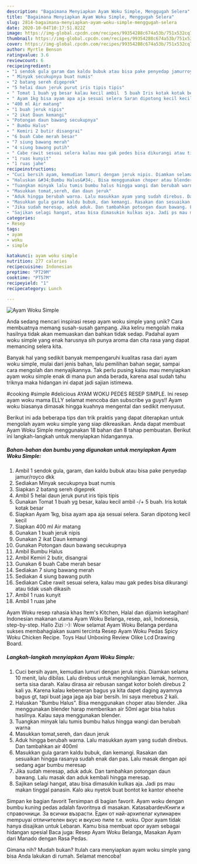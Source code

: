 ```yaml
---
description: "Bagaimana Menyiapkan Ayam Woku Simple, Menggugah Selera"
title: "Bagaimana Menyiapkan Ayam Woku Simple, Menggugah Selera"
slug: 2814-bagaimana-menyiapkan-ayam-woku-simple-menggugah-selera
date: 2020-10-04T10:17:51.822Z
image: https://img-global.cpcdn.com/recipes/99354288c674a53b/751x532cq70/ayam-woku-simple-foto-resep-utama.jpg
thumbnail: https://img-global.cpcdn.com/recipes/99354288c674a53b/751x532cq70/ayam-woku-simple-foto-resep-utama.jpg
cover: https://img-global.cpcdn.com/recipes/99354288c674a53b/751x532cq70/ayam-woku-simple-foto-resep-utama.jpg
author: Myrtle Benson
ratingvalue: 3.6
reviewcount: 6
recipeingredient:
- "1 sendok gula garam dan kaldu bubuk atau bisa pake penyedap jamurroyco dkk"
- " Minyak secukupnya buat numis"
- "2 batang sereh digeprek"
- "5 helai daun jeruk purut iris tipis tipis"
- " Tomat 1 buah yg besar kalau kecil ambil  5 buah Iris kotak kotak besar"
- " Ayam 1kg bisa ayam apa aja sesuai selera Saran dipotong kecil kecil"
- "400 ml Air matang"
- "1 buah jeruk nipis"
- "2 ikat Daun kemangi"
- "Potongan daun bawang secukupnya"
- " Bumbu Halus"
- " Kemiri 2 butir disangrai"
- "6 buah Cabe merah besar"
- "7 siung bawang merah"
- "4 siung bawang putih"
- " Cabe rawit sesuai selera kalau mau gak pedes bisa dikurangi atau tidak usah dikasih"
- "1 ruas kunyit"
- "1 ruas jahe"
recipeinstructions:
- "Cuci bersih ayam, kemudian lumuri dengan jeruk nipis. Diamkan selama 10 menit, lalu dibilas. Lalu direbus untuk menghilangkan lemak, hormon, serta sisa darah. Kalau dirasa air rebusan sangat kotor boleh direbus 2 kali ya. Karena kalau kebeneran bagus ya kita dapet daging ayamnya bagus gt, tapi buat jaga jaga aja biar bersih. Ini saya merebus 2 kali."
- "Haluskan &#34;Bumbu Halus&#34;. Bisa menggunakan choper atau blender. Jika menggunakan blender harap memberikan air 50ml agar bisa halus hasilnya. Kalau saya menggunakan blender."
- "Tuangkan minyak lalu tumis bumbu halus hingga wangi dan berubah warna"
- "Masukkan tomat,sereh, dan daun jeruk"
- "Aduk hingga berubah warna. Lalu masukkan ayam yang sudah direbus. Dan tambahkan air 400ml"
- "Masukkan gula garam kaldu bubuk, dan kemangi. Rasakan dan sesuaikan hingga rasanya sudah enak dan pas. Lalu masak dengan api sedang agar bumbu meresap"
- "Jika sudah meresap, aduk aduk. Dan tambahkan potongan daun bawang. Lalu masak dan aduk kembali hingga meresap."
- "Sajikan selagi hangat, atau bisa dimasukin kulkas aja. Jadi ps mau makan tinggal panasin. Kalo aku nyetok buat bontot ke kantor eheehe"
categories:
- Resep
tags:
- ayam
- woku
- simple

katakunci: ayam woku simple 
nutrition: 277 calories
recipecuisine: Indonesian
preptime: "PT29M"
cooktime: "PT57M"
recipeyield: "1"
recipecategory: Lunch

---
```



![Ayam Woku Simple](https://img-global.cpcdn.com/recipes/99354288c674a53b/751x532cq70/ayam-woku-simple-foto-resep-utama.jpg)

Anda sedang mencari inspirasi resep ayam woku simple yang unik? Cara membuatnya memang susah-susah gampang. Jika keliru mengolah maka hasilnya tidak akan memuaskan dan bahkan tidak sedap. Padahal ayam woku simple yang enak harusnya sih punya aroma dan cita rasa yang dapat memancing selera kita.

Banyak hal yang sedikit banyak mempengaruhi kualitas rasa dari ayam woku simple, mulai dari jenis bahan, lalu pemilihan bahan segar, sampai cara mengolah dan menyajikannya. Tak perlu pusing kalau mau menyiapkan ayam woku simple enak di mana pun anda berada, karena asal sudah tahu triknya maka hidangan ini dapat jadi sajian istimewa.

#cooking #simple #delicious AYAM WOKU PEDES RESEP SIMPLE. Ini resep ayam woku mama ELLY selamat mencoba dan subscribe ya guys!! Ayam woku biasanya dimasak hingga kuahnya mengental dan sedikit menyusut.


Berikut ini ada beberapa tips dan trik praktis yang dapat diterapkan untuk mengolah ayam woku simple yang siap dikreasikan. Anda dapat membuat Ayam Woku Simple menggunakan 18 bahan dan 8 tahap pembuatan. Berikut ini langkah-langkah untuk menyiapkan hidangannya.

<!--inarticleads1-->

##### Bahan-bahan dan bumbu yang digunakan untuk menyiapkan Ayam Woku Simple:

1. Ambil 1 sendok gula, garam, dan kaldu bubuk atau bisa pake penyedap jamur/royco dkk
1. Sediakan  Minyak secukupnya buat numis
1. Siapkan 2 batang sereh digeprek
1. Ambil 5 helai daun jeruk purut iris tipis tipis
1. Gunakan  Tomat 1 buah yg besar, kalau kecil ambil -/+ 5 buah. Iris kotak kotak besar
1. Siapkan  Ayam 1kg, bisa ayam apa aja sesuai selera. Saran dipotong kecil kecil
1. Siapkan 400 ml Air matang
1. Gunakan 1 buah jeruk nipis
1. Gunakan 2 ikat Daun kemangi
1. Gunakan Potongan daun bawang secukupnya
1. Ambil  Bumbu Halus
1. Ambil  Kemiri 2 butir, disangrai
1. Gunakan 6 buah Cabe merah besar
1. Sediakan 7 siung bawang merah
1. Sediakan 4 siung bawang putih
1. Sediakan  Cabe rawit sesuai selera, kalau mau gak pedes bisa dikurangi atau tidak usah dikasih
1. Ambil 1 ruas kunyit
1. Ambil 1 ruas jahe


Ayam Woku resep rahasia khas Item&#39;s Kitchen, Halal dan dijamin ketagihan! Indonesian makanan utama Ayam Woku Belanga, resep, asli, Indonesia, step-by-step. Hallo Zizi :-): Wow selamat Ayam Woku Belanga perdana sukses membahagiakan suami tercinta  Resep Ayam Woku Pedas Spicy Woku Chicken Recipe. Toys Haul Unboxing Review Olike Lcd Drawing Board. 

<!--inarticleads2-->

##### Langkah-langkah menyiapkan Ayam Woku Simple:

1. Cuci bersih ayam, kemudian lumuri dengan jeruk nipis. Diamkan selama 10 menit, lalu dibilas. Lalu direbus untuk menghilangkan lemak, hormon, serta sisa darah. Kalau dirasa air rebusan sangat kotor boleh direbus 2 kali ya. Karena kalau kebeneran bagus ya kita dapet daging ayamnya bagus gt, tapi buat jaga jaga aja biar bersih. Ini saya merebus 2 kali.
1. Haluskan &#34;Bumbu Halus&#34;. Bisa menggunakan choper atau blender. Jika menggunakan blender harap memberikan air 50ml agar bisa halus hasilnya. Kalau saya menggunakan blender.
1. Tuangkan minyak lalu tumis bumbu halus hingga wangi dan berubah warna
1. Masukkan tomat,sereh, dan daun jeruk
1. Aduk hingga berubah warna. Lalu masukkan ayam yang sudah direbus. Dan tambahkan air 400ml
1. Masukkan gula garam kaldu bubuk, dan kemangi. Rasakan dan sesuaikan hingga rasanya sudah enak dan pas. Lalu masak dengan api sedang agar bumbu meresap
1. Jika sudah meresap, aduk aduk. Dan tambahkan potongan daun bawang. Lalu masak dan aduk kembali hingga meresap.
1. Sajikan selagi hangat, atau bisa dimasukin kulkas aja. Jadi ps mau makan tinggal panasin. Kalo aku nyetok buat bontot ke kantor eheehe


Simpan ke bagian favorit Tersimpan di bagian favorit. Ayam woku dengan bumbu kuning pedas adalah favoritnya di masakan. KatasabardevКниги и справочници. За всички възрасти. Един от най-архипелаг кулинарен mempuyai отличителен вкус и вкусно пиле т.е. woku. Opor ayam tidak hanya disajikan untuk Lebaran. Kamu bisa membuat opor ayam sebagai hidangan spesial Baca juga: Resep Ayam Woku Belanga, Masakan Ayam dari Manado dengan Rasa Pedas. 

Gimana nih? Mudah bukan? Itulah cara menyiapkan ayam woku simple yang bisa Anda lakukan di rumah. Selamat mencoba!
